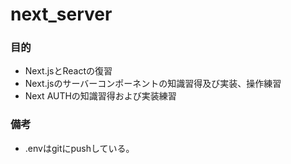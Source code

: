 # next_server
### 目的
- Next.jsとReactの復習
- Next.jsのサーバーコンポーネントの知識習得及び実装、操作練習
- Next AUTHの知識習得および実装練習
### 備考
- .envはgitにpushしている。
